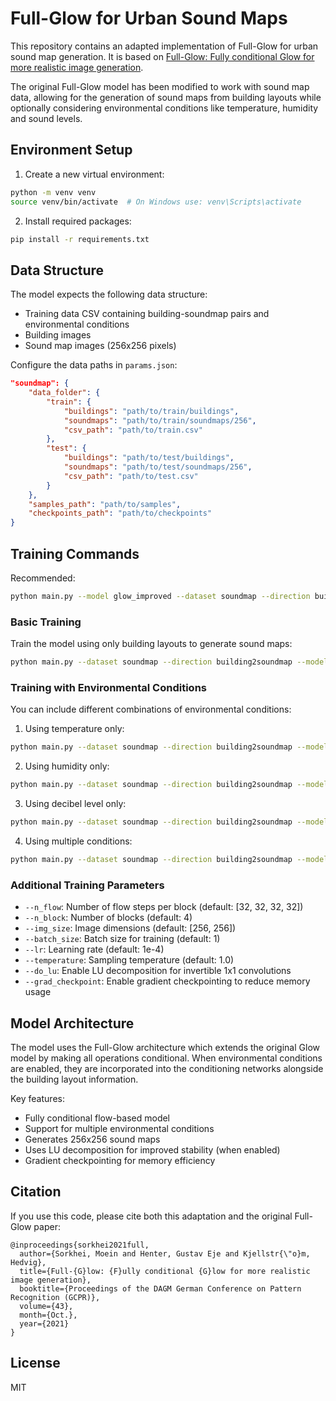 # Full-Glow for Urban Sound Maps

This repository contains an adapted implementation of Full-Glow for urban sound map generation. It is based on [Full-Glow: Fully conditional Glow for more realistic image generation](https://arxiv.org/abs/2012.05846).

The original Full-Glow model has been modified to work with sound map data, allowing for the generation of sound maps from building layouts while optionally considering environmental conditions like temperature, humidity and sound levels.

## Environment Setup

1. Create a new virtual environment:
```bash
python -m venv venv
source venv/bin/activate  # On Windows use: venv\Scripts\activate
```

2. Install required packages:
```bash
pip install -r requirements.txt
```

## Data Structure

The model expects the following data structure:
- Training data CSV containing building-soundmap pairs and environmental conditions
- Building images
- Sound map images (256x256 pixels)

Configure the data paths in `params.json`:
```json
"soundmap": {
    "data_folder": {
        "train": {
            "buildings": "path/to/train/buildings",
            "soundmaps": "path/to/train/soundmaps/256",
            "csv_path": "path/to/train.csv"
        },
        "test": {
            "buildings": "path/to/test/buildings", 
            "soundmaps": "path/to/test/soundmaps/256",
            "csv_path": "path/to/test.csv"
        }
    },
    "samples_path": "path/to/samples",
    "checkpoints_path": "path/to/checkpoints"
}
```

## Training Commands

Recommended:
```bash
python main.py --model glow_improved --dataset soundmap --direction building2soundmap --img_size 256 256 --n_block 4 --n_flow 8 8 8 8 --do_lu --reg_factor 0.0001 --grad_checkpoint --use_temperature --use_humidity --use_db
```

### Basic Training
Train the model using only building layouts to generate sound maps:
```bash
python main.py --dataset soundmap --direction building2soundmap --model glow_improved
```

### Training with Environmental Conditions
You can include different combinations of environmental conditions:

1. Using temperature only:
```bash
python main.py --dataset soundmap --direction building2soundmap --model glow_improved --use_temperature
```

2. Using humidity only:
```bash
python main.py --dataset soundmap --direction building2soundmap --model glow_improved --use_humidity
```

3. Using decibel level only:
```bash
python main.py --dataset soundmap --direction building2soundmap --model glow_improved --use_db
```

4. Using multiple conditions:
```bash
python main.py --dataset soundmap --direction building2soundmap --model glow_improved --use_temperature --use_humidity --use_db
```

### Additional Training Parameters

- `--n_flow`: Number of flow steps per block (default: [32, 32, 32, 32])
- `--n_block`: Number of blocks (default: 4) 
- `--img_size`: Image dimensions (default: [256, 256])
- `--batch_size`: Batch size for training (default: 1)
- `--lr`: Learning rate (default: 1e-4)
- `--temperature`: Sampling temperature (default: 1.0)
- `--do_lu`: Enable LU decomposition for invertible 1x1 convolutions
- `--grad_checkpoint`: Enable gradient checkpointing to reduce memory usage

## Model Architecture

The model uses the Full-Glow architecture which extends the original Glow model by making all operations conditional. When environmental conditions are enabled, they are incorporated into the conditioning networks alongside the building layout information.

Key features:
- Fully conditional flow-based model
- Support for multiple environmental conditions
- Generates 256x256 sound maps
- Uses LU decomposition for improved stability (when enabled)
- Gradient checkpointing for memory efficiency

## Citation

If you use this code, please cite both this adaptation and the original Full-Glow paper:

```
@inproceedings{sorkhei2021full,
  author={Sorkhei, Moein and Henter, Gustav Eje and Kjellstr{\"o}m, Hedvig},
  title={Full-{G}low: {F}ully conditional {G}low for more realistic image generation},
  booktitle={Proceedings of the DAGM German Conference on Pattern Recognition (GCPR)},
  volume={43},
  month={Oct.},
  year={2021}
}
```

## License
MIT
